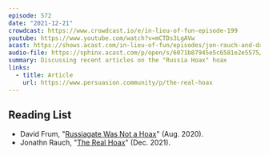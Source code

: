 ```yaml
---
episode: 572
date: "2021-12-21"
crowdcast: https://www.crowdcast.io/e/in-lieu-of-fun-episode-199
youtube: https://www.youtube.com/watch?v=mCTDs3LgAVw
acast: https://shows.acast.com/in-lieu-of-fun/episodes/jon-rauch-and-david-frum-on-the-russia-hoax-hoax
audio-file: https://sphinx.acast.com/p/open/s/6071b87945e5c6581e2e5575/e/61c7400c21030c00123c1e6c/media.mp3
summary: Discussing recent articles on the "Russia Hoax" hoax
links:
  - title: Article
    url: https://www.persuasion.community/p/the-real-hoax
---
```


## Reading List

- David Frum, "[Russiagate Was Not a Hoax][df]" (Aug. 2020).
- Jonathn Rauch, "[The Real Hoax][jr]" (Dec. 2021).

[df]: https://www.theatlantic.com/ideas/archive/2020/08/russiagate-wasnt-a-hoax/615373/
[jr]: https://www.persuasion.community/p/the-real-hoax
